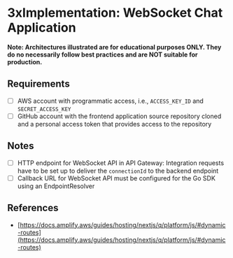 # 3xImplementation: WebSocket Chat Application

**Note: Architectures illustrated are for educational purposes ONLY. They do no necessarily follow best practices and are NOT suitable for production.**

## Requirements
- [ ] AWS account with programmatic access, i.e., `ACCESS_KEY_ID` and `SECRET_ACCESS_KEY`
- [ ] GitHub account with the frontend application source repository cloned and a personal access token that provides access to the repository

## Notes
- [ ] HTTP endpoint for WebSocket API in API Gateway: Integration requests have to be set up to deliver the `connectionId` to the backend endpoint
- [ ] Callback URL for WebSocket API must be configured for the Go SDK using an EndpointResolver

## References
- [https://docs.amplify.aws/guides/hosting/nextjs/q/platform/js/#dynamic-routes](https://docs.amplify.aws/guides/hosting/nextjs/q/platform/js/#dynamic-routes)
